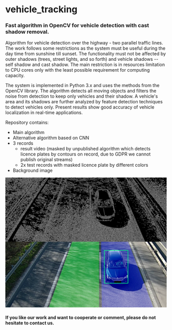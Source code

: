 # vehicle_tracking
### Fast algorithm in OpenCV for vehicle detection with cast shadow removal. 


Algorithm for vehicle detection over the highway - two parallel traffic lines. The work follows some restrictions as the system must be useful during the day time from sunshine till sunset. The functionality must not be affected by outer shadows (trees, street lights, and so forth) and vehicle shadows -- self shadow and cast shadow. The main restriction is in resources limitation to CPU cores only with the least possible requirement for computing capacity.

The system is implemented in Python 3.x and uses the methods from the OpenCV library. The algorithm detects all moving objects and filters the noise from detection to keep only vehicles and their shadow. A vehicle's area and its shadows are further analyzed by feature detection techniques to detect vehicles only.
Present results show good accuracy of vehicle localization in real-time applications.

Repository contains:
* Main algorithm
* Alternative algorithm based on CNN
* 3 records 
  *  result video (masked by unpublished algorithm which detects licence plates by contours on record, due to GDPR we cannot publish original streams)
  *  2x test records with masked licence plate by different colors 
* Background image

![GitHub Logo](/contours_with_detected.png)

#### If you like our work and want to cooperate or comment, please do not hesitate to contact us.

